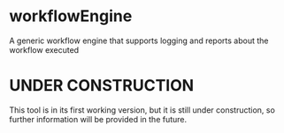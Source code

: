 # workflowEngine
A generic workflow engine that supports logging and reports about the workflow executed

# UNDER CONSTRUCTION
This tool is in its first working version, but it is still under construction, so further information will be provided in the future.
